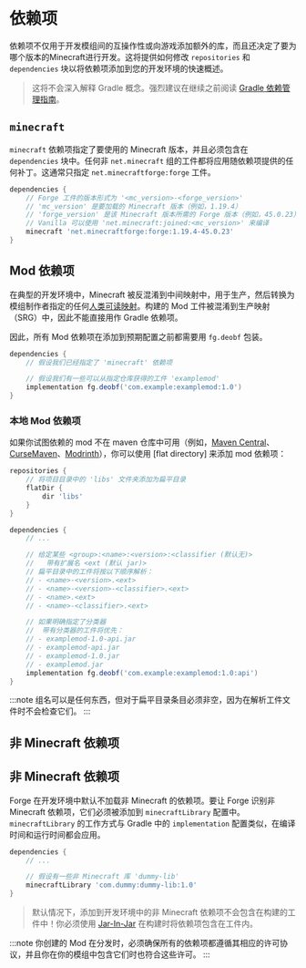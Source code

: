 依赖项
====

依赖项不仅用于开发模组间的互操作性或向游戏添加额外的库，而且还决定了要为哪个版本的Minecraft进行开发。这将提供如何修改 `repositories` 和 `dependencies` 块以将依赖项添加到您的开发环境的快速概述。

> 这将不会深入解释 Gradle 概念。强烈建议在继续之前阅读 [Gradle 依赖管理指南][guide]。

`minecraft`
-----------

`minecraft` 依赖项指定了要使用的 Minecraft 版本，并且必须包含在 `dependencies` 块中。任何非 `net.minecraft` 组的工件都将应用随依赖项提供的任何补丁。这通常只指定 `net.minecraftforge:forge` 工件。

```gradle
dependencies {
    // Forge 工件的版本形式为 '<mc_version>-<forge_version>'
    // 'mc_version' 是要加载的 Minecraft 版本（例如，1.19.4）
    // 'forge_version' 是该 Minecraft 版本所需的 Forge 版本（例如，45.0.23）
    // Vanilla 可以使用 'net.minecraft:joined:<mc_version>' 来编译
    minecraft 'net.minecraftforge:forge:1.19.4-45.0.23'
}
```

Mod 依赖项
----------

在典型的开发环境中，Minecraft 被反混淆到中间映射中，用于生产，然后转换为模组制作者指定的任何[人类可读映射][mappings]。构建的 Mod 工件被混淆到生产映射（SRG）中，因此不能直接用作 Gradle 依赖项。

因此，所有 Mod 依赖项在添加到预期配置之前都需要用 `fg.deobf` 包装。

[guide]: https://docs.gradle.org/current/userguide/dependency_management.html
[mappings]: https://github.com/MinecraftForge/MCPConfig

```gradle
dependencies {
    // 假设我们已经指定了 'minecraft' 依赖项

    // 假设我们有一些可以从指定仓库获得的工件 'examplemod'
    implementation fg.deobf('com.example:examplemod:1.0')
}
```

### 本地 Mod 依赖项

如果你试图依赖的 mod 不在 maven 仓库中可用（例如，[Maven Central][central]、[CurseMaven]、[Modrinth]），你可以使用 [flat directory] 来添加 mod 依赖项：

```gradle
repositories {
    // 将项目目录中的 'libs' 文件夹添加为扁平目录
    flatDir {
        dir 'libs'
    }
}

dependencies {
    // ...

    // 给定某些 <group>:<name>:<version>:<classifier (默认无)>
    //   带有扩展名 <ext (默认 jar)>
    // 扁平目录中的工件将按以下顺序解析：
    // - <name>-<version>.<ext>
    // - <name>-<version>-<classifier>.<ext>
    // - <name>.<ext>
    // - <name>-<classifier>.<ext>

    // 如果明确指定了分类器
    //  带有分类器的工件将优先：
    // - examplemod-1.0-api.jar
    // - examplemod-api.jar
    // - examplemod-1.0.jar
    // - examplemod.jar
    implementation fg.deobf('com.example:examplemod:1.0:api')
}
```

:::note
组名可以是任何东西，但对于扁平目录条目必须非空，因为在解析工件文件时不会检查它们。
:::

非 Minecraft 依赖项
--------------------

非 Minecraft 依赖项
-------------------

Forge 在开发环境中默认不加载非 Minecraft 的依赖项。要让 Forge 识别非 Minecraft 依赖项，它们必须被添加到 `minecraftLibrary` 配置中。`minecraftLibrary` 的工作方式与 Gradle 中的 `implementation` 配置类似，在编译时间和运行时间都会应用。

```gradle
dependencies {
    // ...

    // 假设有一些非 Minecraft 库 'dummy-lib'
    minecraftLibrary 'com.dummy:dummy-lib:1.0'
}
```

> 默认情况下，添加到开发环境中的非 Minecraft 依赖项不会包含在构建的工件中！你必须使用 [Jar-In-Jar][jij] 在构建时将依赖项包含在工件内。

:::note
你创建的 Mod 在分发时，必须确保所有的依赖项都遵循其相应的许可协议，并且你在你的模组中包含它们时也符合这些许可。
:::

[guide]: https://docs.gradle.org/8.1.1/userguide/dependency_management.html
[mappings]: ../configuration/index.md#human-readable-mappings

[central]: https://central.sonatype.com/
[CurseMaven]: https://cursemaven.com/
[Modrinth]: https://docs.modrinth.com/docs/tutorials/maven/

[flat]: https://docs.gradle.org/8.1.1/userguide/declaring_repositories.html#sub:flat_dir_resolver

[jij]: ./jarinjar.md
